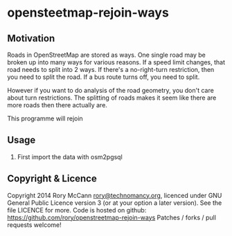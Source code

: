opensteetmap-rejoin-ways
========================

Motivation
----------

Roads in OpenStreetMap are stored as ways. One single road may be broken up into many ways for various reasons. If a speed limit changes, that road needs to split into 2 ways. If there's a no-right-turn restriction, then you need to split the road. If a bus route turns off, you need to split.

However if you want to do analysis of the road geometry, you don't care about turn restrictions. The splitting of roads makes it seem like there are more roads then there actually are.

This programme will rejoin 

Usage
-----

1. First import the data with osm2pgsql

Copyright & Licence
-------------------

Copyright 2014 Rory McCann <rory@technomancy.org>, licenced under GNU General Public Licence version 3 (or at your option a later version). See the file LICENCE for more. Code is hosted on github: https://github.com/rory/openstreetmap-rejoin-ways Patches / forks / pull requests welcome!
